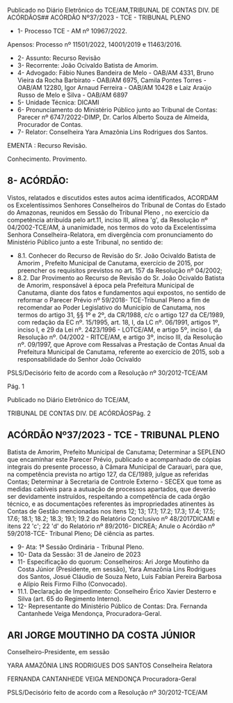 Publicado  no  Diário  Eletrônico do TCE/AM,TRIBUNAL DE CONTAS DIV. DE ACÓRDÃOS## ACÓRDÃO Nº37/2023 - TCE - TRIBUNAL PLENO

- 1- Processo TCE - AM nº 10967/2022.

Apensos: Processo nº  11501/2022, 14001/2019 e 11463/2016.

- 2- Assunto: Recurso Revisão
- 3- Recorrente: João Ocivaldo Batista de Amorim.
- 4- Advogado: Fábio  Nunes  Bandeira de Melo - OAB/AM 4331, Bruno Vieira da Rocha Barbirato  -  OAB/AM  6975,  Camila  Pontes  Torres  -  OAB/AM  12280,  Igor  Arnaud Ferreira - OAB/AM 10428 e Laiz Araújo Russo de Melo e Silva - OAB/AM 6897
- 5- Unidade Técnica: DICAMI
- 6- Pronunciamento  do  Ministério  Público  junto  ao  Tribunal  de  Contas: Parecer  nº 6747/2022-DIMP, Dr. Carlos Alberto Souza de Almeida, Procurador de Contas.
- 7- Relator: Conselheira Yara Amazônia Lins Rodrigues dos Santos.

EMENTA : Recurso Revisão.

Conhecimento. Provimento.

## 8- ACÓRDÃO:

Vistos, relatados e discutidos estes autos acima identificados, ACORDAM os Excelentíssimos Senhores Conselheiros do Tribunal de Contas do Estado do Amazonas, reunidos  em  Sessão  do Tribunal  Pleno ,  no  exercício  da  competência  atribuída  pelo art.11,  inciso  III,  alínea  'g',  da  Resolução  nº  04/2002-TCE/AM, à  unanimidade, nos termos do voto da Excelentíssima Senhora Conselheira-Relatora, em  divergência com pronunciamento do Ministério Público junto a este Tribunal, no sentido de:

- 8.1. Conhecer do  Recurso de Revisão do Sr.  João Ocivaldo Batista de Amorim , Prefeito  Municipal  de  Canutama,  exercício  de  2015, por preencher os requisitos previstos no art. 157 da Resolução nº 04/2002;
- 8.2. Dar  Provimento ao  Recurso  de  Revisão  do Sr. João  Ocivaldo Batista de Amorim, responsável à época pela Prefeitura Municipal de Canutama, diante dos fatos e fundamentos aqui expostos, no sentido de reformar o Parecer Prévio nº 59/2018- TCE-Tribunal Pleno a fim de recomendar  ao  Poder  Legislativo  do  Município  de  Canutama,  nos termos  do  artigo  31,  §§  1º  e  2º,  da  CR/1988,  c/c  o  artigo  127  da CE/1989, com redação da EC nº. 15/1995, art. 18, I, da LC nº. 06/1991, artigos 1º, inciso I, e 29 da Lei nº. 2423/1996 - LOTCE/AM, e artigo 5º, inciso I, da Resolução nº. 04/2002 - RITCE/AM, e artigo 3º, inciso III, da Resolução nº. 09/1997, que Aprove com Ressalvas a Prestação de Contas  Anual  da  Prefeitura  Municipal  de  Canutama,  referente  ao exercício  de  2015,  sob  a  responsabilidade  do  Senhor  João  Ocivaldo

PSLS/Decisório feito de acordo com a Resolução nº 30/2012-TCE/AM

Pág. 1

Publicado  no  Diário  Eletrônico do TCE/AM,

TRIBUNAL DE CONTAS DIV. DE ACÓRDÃOSPág. 2

## ACÓRDÃO Nº37/2023 - TCE - TRIBUNAL PLENO

Batista  de  Amorim,  Prefeito  Municipal  de  Canutama;  Determinar a SEPLENO que encaminhar este Parecer Prévio, publicado e acompanhado  de  cópias  integrais  do  presente  processo,  à  Câmara Municipal  de  Carauari,  para  que,  na  competência  prevista  no  artigo 127, da CE/1989, julgue as referidas Contas; Determinar à Secretaria de Controle Externo - SECEX que tome as medidas cabíveis para a autuação  de  processos  apartados,  que  deverão  ser  devidamente instruídos,  respeitando  a  competência  de  cada  órgão  técnico,  e  as documentações referentes às impropriedades atinentes às Contas de Gestão  mencionadas  nos  itens  12;  13;  17.1;  17.2;  17.3;  17.4;  17.5; 17.6; 18.1; 18.2; 18.3; 19.1; 19.2 do Relatório Conclusivo nº 48/2017DICAMI e itens 22 'c'; 22 'd' do Relatório nº 89/2016- DICREA; Anule o Acórdão nº 59/2018-TCE- Tribunal Pleno; Dê ciência as partes.

- 9- Ata: 1ª Sessão Ordinária - Tribunal Pleno.
- 10-  Data da Sessão: 31 de Janeiro de 2023
- 11-  Especificação  do  quorum: Conselheiros: Ari Jorge  Moutinho  da  Costa  Júnior (Presidente, em sessão), Yara Amazônia Lins Rodrigues dos Santos, Josué Cláudio de Souza Neto, Luis Fabian Pereira Barbosa e Alípio Reis Firmo Filho (Convocado).
- 11.1. Declaração de Impedimento: Conselheiro Érico Xavier Desterro e Silva (art. 65 do Regimento Interno).
- 12-  Representante do Ministério Público de Contas: Dra. Fernanda Cantanhede Veiga Mendonça, Procuradora-Geral.

## ARI JORGE MOUTINHO DA COSTA JÚNIOR

Conselheiro-Presidente, em sessão

YARA AMAZÔNIA LINS RODRIGUES DOS SANTOS Conselheira Relatora

FERNANDA CANTANHEDE VEIGA MENDONÇA Procuradora-Geral

PSLS/Decisório feito de acordo com a Resolução nº 30/2012-TCE/AM